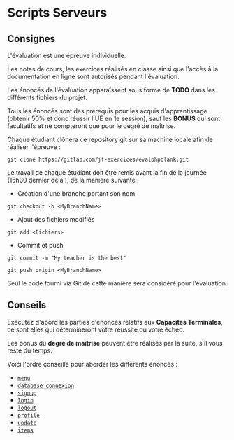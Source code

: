 # Scripts Serveurs

## Consignes

L'évaluation est une épreuve individuelle.

Les notes de cours, les exercices réalisés en classe ainsi que l'accès à la documentation en ligne sont autorisés pendant l'évaluation.

Les énoncés de l'évaluation apparaîssent sous forme de **TODO** dans les différents fichiers du projet.

Tous les énoncés sont des prérequis pour les acquis d'apprentissage (obtenir 50% et donc réussir l'UE en 1e session), sauf les **BONUS** qui sont facultatifs et ne compteront que pour le degré de maîtrise.

Chaque étudiant clônera ce repository git sur sa machine locale afin de réaliser l'épreuve :

``git clone https://gitlab.com/jf-exercices/evalphpblank.git``

Le travail de chaque étudiant doit être remis avant la fin de la journée (15h30 dernier délai), de la manière suivante :

* Création d'une branche portant son nom

``git checkout -b <MyBranchName>``

* Ajout des fichiers modifiés

``git add <Fichiers>``

* Commit et push

``git commit -m "My teacher is the best"``

``git push origin <MyBranchName>``

Seul le code fourni via Git de cette manière sera considéré pour l'évaluation.

## Conseils

Exécutez d'abord les parties d'énoncés relatifs aux **Capacités Terminales**, ce sont elles qui détermineront votre réussite ou votre échec.

Les bonus du **degré de maîtrise** peuvent être réalisés par la suite, s'il vous reste du temps.

Voici l'ordre conseillé pour aborder les différents énoncés :

* [`menu`](./view/menu.php)
* [`database connexion`](./lib/db.php)
* [`signup`](./view/signup.php)
* [`login`](./view/login.php)
* [`logout`](./view/logout.php)
* [`profile`](./view/profile.php)
* [`update`](./view/update.php)
* [`items`](./view/item.php)





